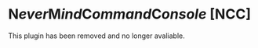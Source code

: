 # **N***ever***M***ind***C***ommand***C***onsole* [NCC]

This plugin has been removed and no longer avaliable.
